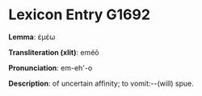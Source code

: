 # Lexicon Entry G1692

**Lemma**: ἐμέω

**Transliteration (xlit)**: eméō

**Pronunciation**: em-eh'-o

**Description**:
of uncertain affinity; to vomit:--(will) spue.
